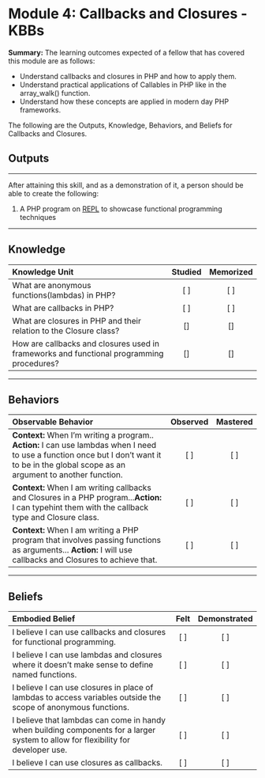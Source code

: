 # Module 4: Callbacks and Closures - KBBs

**Summary:**
The learning outcomes expected of a fellow that has covered this module are as follows:
- Understand callbacks and closures in PHP and how to apply them.
- Understand practical applications of Callables in PHP like in the array_walk() function.
- Understand how these concepts are applied in modern day PHP frameworks.


The following are the Outputs, Knowledge, Behaviors, and Beliefs for Callbacks and Closures.


## **Outputs**
----------
After attaining this skill, and as a demonstration of it, a person should be able to create the following:

1. A PHP program on [REPL](https://repl.it/languages/php) to showcase functional programming techniques


----------
## **Knowledge**


| Knowledge Unit   |      Studied      | Memorized |
|:-------------|:------------------:|:--------:|
| What are anonymous functions(lambdas) in PHP? | [ ] | [ ] |
| What are callbacks in PHP? | [ ] | [ ] |
| What are closures in PHP and their relation to the Closure class? | [] | [] |
| How are callbacks and closures used in frameworks and functional programming procedures?| [] | [] |


----------


## **Behaviors**

| Observable Behavior   |      Observed      | Mastered |
|:-------------|:------------------:|:--------:|
| **Context:** When I’m writing a program.. **Action:** I can use lambdas when I need to use a function once but I don’t want it to be in the global scope as an argument to another function.| [ ] | [ ]  |
| **Context:**  When I am writing callbacks and Closures in a PHP program...**Action:** I can typehint them with the callback type and Closure class.|   [ ]   |   [ ] |
| **Context:** When I am writing a PHP program that involves passing functions as arguments... **Action:**  I will use callbacks and Closures to achieve that. |   [ ]   |   [ ] |


----------


## **Beliefs**


| Embodied Belief   |      Felt      | Demonstrated |
|:-------------|:------------------:|:--------:|
| I believe I can use callbacks and closures for functional programming.| [ ] | [ ]  |
| I believe I can use lambdas and closures where it doesn’t make sense to define named functions. |   [ ]   |   [ ] |
| I believe I can use closures in place of lambdas to access variables outside the scope of anonymous functions.|   [ ]   |   [ ] |
| I believe that lambdas can come in handy when building components for a larger system to allow for flexibility for developer use. |   [ ]   |   [ ] |
| I believe I can use closures as callbacks. |   [ ]   |   [ ] |

